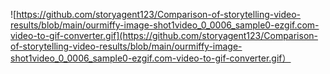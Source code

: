 ![https://github.com/storyagent123/Comparison-of-storytelling-video-results/blob/main/ourmiffy-image-shot1video_0_0006_sample0-ezgif.com-video-to-gif-converter.gif](https://github.com/storyagent123/Comparison-of-storytelling-video-results/blob/main/ourmiffy-image-shot1video_0_0006_sample0-ezgif.com-video-to-gif-converter.gif）
